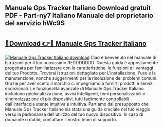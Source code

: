 ## Manuale Gps Tracker Italiano Download gratuit PDF - Part-ny7 Italiano Manuale del proprietario del servizio hWc9S

# <h2><a href="http://dfh1lo2.blite.top/?on=Manuale+Gps+Tracker+Italiano">🔗Download 👉🔴 Manuale Gps Tracker Italiano</a></h2>

[![Manuale Gps Tracker Italiano download](https://i.imgur.com/lujVjoI.png)](http://dfh1lo2.blite.top/?on=Manuale+Gps+Tracker+Italiano)
Ciao e benvenuto nel manuale di Istruzioni per il tuo nuovissimo REDDDDDDD. Questa guida è appositamente progettata per familiarizzare con le caratteristiche, le funzioni e i vantaggi del tuo Prodotto. Troverai istruzioni dettagliate per L'installazione, l'uso e la manutenzione, nonché suggerimenti per la risoluzione dei problemi comuni. Grazie per aver scelto il marchio ci impegniamo a fornirti prodotti e servizi eccezionali. Le funzionalità avanzate di Manuale Gps Tracker Italiano includono geolocalizzazione, avvisi intelligenti, temi personalizzabili e sincronizzazione di più dispositivi, tutti facilmente controllabili dall'interfaccia utente intuitiva e intuitiva. Partiamo dal presupposto che Manuale Gps Tracker Italiano sia stata una guida cruciale nel tuo viaggio verso la padronanza dell'utilizzo del tuo nuovo dispositivo. In caso di domande o dubbi, contattare il nostro team di supporto.
